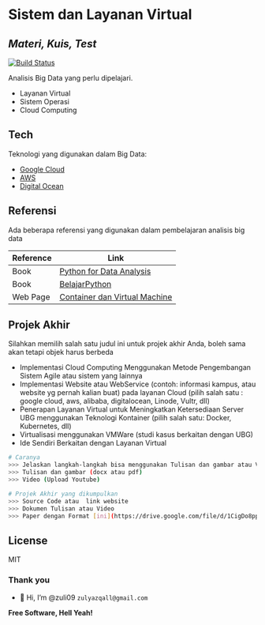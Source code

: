 # Sistem dan Layanan Virtual
## _Materi, Kuis, Test_

[![Build Status](https://travis-ci.org/joemccann/dillinger.svg?branch=master)](https://travis-ci.org/joemccann/dillinger)

Analisis Big Data yang perlu dipelajari.

- Layanan Virtual
- Sistem Operasi
- Cloud Computing


## Tech

Teknologi yang digunakan dalam Big Data:

- [Google Cloud](https://cloud.google.com/) 
- [AWS](https://aws.amazon.com/)
- [Digital Ocean](digitalocean.com) 



## Referensi

Ada beberapa referensi yang digunakan dalam pembelajaran analisis big data

| Reference | Link |
| ------ | ------ |
| Book | [Python for Data Analysis][BookA] |
| Book | [BelajarPython][GHPy] |
| Web Page | [Container dan Virtual Machine][CoVM] |

## Projek Akhir
Silahkan memilih salah satu judul ini untuk projek akhir Anda, boleh sama akan tetapi objek harus berbeda
- Implementasi Cloud Computing Menggunakan Metode Pengembangan Sistem Agile atau sistem yang lainnya
- Implementasi Website atau WebService (contoh: informasi kampus, atau website yg pernah kalian buat) pada layanan Cloud (pilih salah satu : google cloud, aws, alibaba, digitalocean, Linode, Vultr, dll)
- Penerapan Layanan Virtual untuk Meningkatkan Ketersediaan Server UBG menggunakan Teknologi Kontainer (pilih salah satu: Docker, Kubernetes, dll)
- Virtualisasi menggunakan VMWare (studi kasus berkaitan dengan UBG)
- Ide Sendiri Berkaitan dengan Layanan Virtual

```sh
# Caranya
>>> Jelaskan langkah-langkah bisa menggunakan Tulisan dan gambar atau Video
>>> Tulisan dan gambar (docx atau pdf)
>>> Video (Upload Youtube)

# Projek Akhir yang dikumpulkan
>>> Source Code atau  link website
>>> Dokumen Tulisan atau Video
>>> Paper dengan Format [ini](https://drive.google.com/file/d/1CigDo8ppGWoMIVyQRkFRbediKPCdeTZl/view) Seperti Jurnal BiTE
```

## License

MIT

### Thank you 
- 👋 Hi, I’m @zuli09
`zulyazqall@gmail.com` 

**Free Software, Hell Yeah!**

[//]: # (These are reference links used in the body of this note and get stripped out when the markdown processor does its job. There is no need to format nicely because it shouldn't be seen. Thanks SO - http://stackoverflow.com/questions/4823468/store-comments-in-markdown-syntax)

   [dill]: <https://github.com/joemccann/dillinger>
   [bookA]: <http://hero.lecturer.pens.ac.id/datahero/kuliah/cloud_computing/Handbook_of_Cloud_Computing.pdf>
   [GHPy]: <https://mu.ac.in/wp-content/uploads/2021/01/Cloud-Computing.pdf>
   [CoVM]: <https://github.com/zulyazqall/kuliah/blob/main/virtual/Container%20Adalah%2C%20Perbedaan%20Virtual%20Machine%2C%20Microservices.md>

